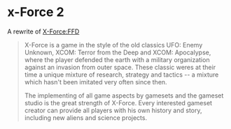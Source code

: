 # x-Force 2
A rewrite of [X-Force:FFD]

> X-Force is a game in the style of the old classics UFO: Enemy Unknown, XCOM: Terror from the Deep and XCOM: Apocalypse, where the player defended the earth with a military organization against an invasion from outer space. These classic weres at their time a unique mixture of research, strategy and tactics -- a mixture which hasn't been imitated very often since then.
> 
> The implementing of all game aspects by gamesets and the gameset studio is the great strength of X-Force. Every interested gameset creator can provide all players with his own history and story, including new aliens and science projects.

[X-Force:FFD]: http://www.xforce-online.de/ "X-Force:Fight For Destiny"
